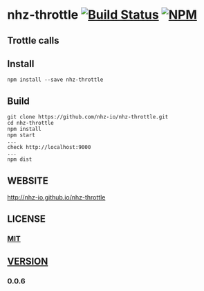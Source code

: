 # nhz-throttle [![Build Status][travis-image]][travis-url] [![NPM][npm-image]][npm-url]

## Trottle calls

## Install
```
npm install --save nhz-throttle
```

## Build
```
git clone https://github.com/nhz-io/nhz-throttle.git
cd nhz-throttle
npm install
npm start
...
check http://localhost:9000
...
npm dist
```

## WEBSITE
http://nhz-io.github.io/nhz-throttle

## LICENSE

### [MIT](LICENSE)

## [VERSION](HISTORY.md)
### 0.0.6

[travis-image]: https://travis-ci.org/nhz-io/nhz-throttle.svg
[travis-url]: https://travis-ci.org/nhz-io/nhz-throttle

[npm-image]: https://img.shields.io/npm/v/nhz-throttle.svg?style=flat
[npm-url]: https://www.npmjs.com/package/nhz-throttle

[gh-pages]: http://nhz-io.github.io/nhz-throttle
